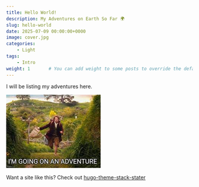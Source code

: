 ```yaml
---
title: Hello World!
description: My Adventures on Earth So Far 🌍
slug: hello-world
date: 2025-07-09 00:00:00+0000
image: cover.jpg
categories:
    - Light
tags:
    - Intro
weight: 1       # You can add weight to some posts to override the default sorting (date descending)
---
```


I will be listing my adventures here.


![](lotrAdventure.jpg)


Want a site like this? Check out [hugo-theme-stack-stater](https://github.com/CaiJimmy/hugo-theme-stack-starter)



<!--Photo by [Pawel Czerwinski](https://unsplash.com/@pawel_czerwinski) on [Unsplash](https://unsplash.com/)-->